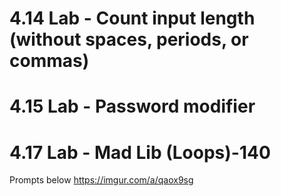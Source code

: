 # 4.14 Lab - Count input length (without spaces, periods, or commas)
# 4.15 Lab - Password modifier
# 4.17 Lab - Mad Lib (Loops)-140

Prompts below
https://imgur.com/a/qaox9sg
